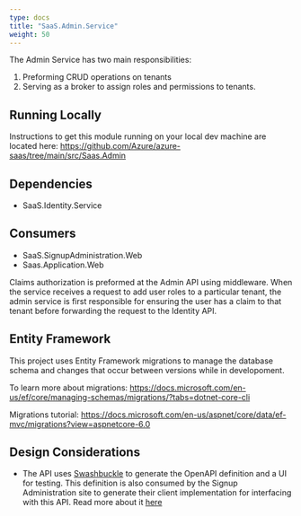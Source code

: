 ```yaml
---
type: docs
title: "SaaS.Admin.Service"
weight: 50
---
```


The Admin Service has two main responsibilities: 
1. Preforming CRUD operations on tenants
2. Serving as a broker to assign roles and permissions to tenants. 

## Running Locally

Instructions to get this module running on your local dev machine are located here: https://github.com/Azure/azure-saas/tree/main/src/Saas.Admin

## Dependencies
- SaaS.Identity.Service

## Consumers
- SaaS.SignupAdministration.Web
- Saas.Application.Web


Claims authorization is preformed at the Admin API using middleware.
When the service receives a request to add user roles to a particular tenant, the admin service is first responsible for ensuring the user has a claim to that tenant 
before forwarding the request to the Identity API. 

## Entity Framework

This project uses Entity Framework migrations to manage the database schema and changes that occur between versions while in developoment.

To learn more about migrations:
https://docs.microsoft.com/en-us/ef/core/managing-schemas/migrations/?tabs=dotnet-core-cli

Migrations tutorial: https://docs.microsoft.com/en-us/aspnet/core/data/ef-mvc/migrations?view=aspnetcore-6.0

## Design Considerations

- The API uses [Swashbuckle](https://www.nuget.org/packages/Swashbuckle) to generate the OpenAPI definition and a UI for testing. This definition is also consumed by the Signup Administration site to generate their client implementation for interfacing with this API. Read more about it [here](https://docs.microsoft.com/en-us/aspnet/core/tutorials/getting-started-with-swashbuckle?view=aspnetcore-6.0&tabs=visual-studio)